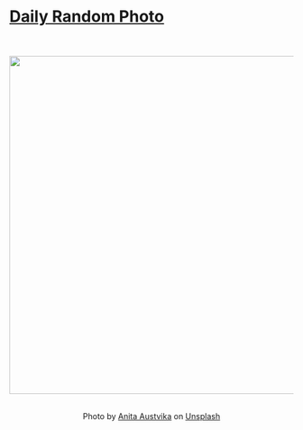 # [Daily Random Photo](https://www.dailyrandomphoto.com/)

<div align="center">
  <br>
  <br>
  <a href="https://www.dailyrandomphoto.com/p/2025/2025-03-22/"><img src="https://images.unsplash.com/photo-1734899889244-37963ab66ca4?crop=entropy&cs=tinysrgb&fit=max&fm=jpg&ixid=M3w3NzUwOHwwfDF8cmFuZG9tfHx8fHx8fHx8MTc0MjYwNDA4N3w&ixlib=rb-4.0.3&q=80&w=1080" width="600px"></a>
  <br>
  <br>
  <p class="has-text-grey">Photo by <a href="https://unsplash.com/@anitaaustvika?utm_source=Daily%20Random%20Photo&amp;utm_medium=referral" target="_blank" rel="noopener noreferrer">Anita Austvika</a> on <a href="https://unsplash.com/photos/a-snow-covered-field-with-tall-grass-in-the-foreground-flpB5nM46tA?utm_source=Daily%20Random%20Photo&amp;utm_medium=referral" target="_blank" rel="noopener noreferrer">Unsplash</a></p>
</div>
